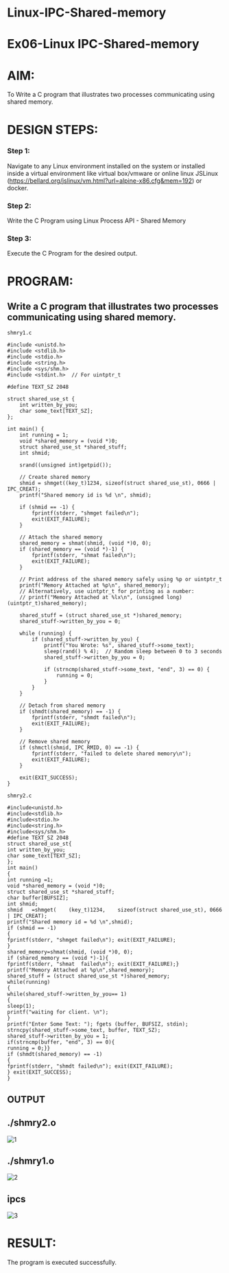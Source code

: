 # Linux-IPC-Shared-memory
# Ex06-Linux IPC-Shared-memory

# AIM:
To Write a C program that illustrates two processes communicating using shared memory.

# DESIGN STEPS:

### Step 1:

Navigate to any Linux environment installed on the system or installed inside a virtual environment like virtual box/vmware or online linux JSLinux (https://bellard.org/jslinux/vm.html?url=alpine-x86.cfg&mem=192) or docker.

### Step 2:

Write the C Program using Linux Process API - Shared Memory

### Step 3:

Execute the C Program for the desired output. 

# PROGRAM:

## Write a C program that illustrates two processes communicating using shared memory.
```
shmry1.c

#include <unistd.h> 
#include <stdlib.h> 
#include <stdio.h> 
#include <string.h> 
#include <sys/shm.h>
#include <stdint.h>  // For uintptr_t

#define TEXT_SZ 2048 

struct shared_use_st {
    int written_by_you;
    char some_text[TEXT_SZ];
};

int main() {
    int running = 1;
    void *shared_memory = (void *)0; 
    struct shared_use_st *shared_stuff; 
    int shmid;
    
    srand((unsigned int)getpid()); 

    // Create shared memory
    shmid = shmget((key_t)1234, sizeof(struct shared_use_st), 0666 | IPC_CREAT);
    printf("Shared memory id is %d \n", shmid);

    if (shmid == -1) {
        fprintf(stderr, "shmget failed\n");
        exit(EXIT_FAILURE);
    }

    // Attach the shared memory
    shared_memory = shmat(shmid, (void *)0, 0);
    if (shared_memory == (void *)-1) {
        fprintf(stderr, "shmat failed\n");
        exit(EXIT_FAILURE);
    }

    // Print address of the shared memory safely using %p or uintptr_t
    printf("Memory Attached at %p\n", shared_memory);
    // Alternatively, use uintptr_t for printing as a number:
    // printf("Memory Attached at %lx\n", (unsigned long)(uintptr_t)shared_memory);

    shared_stuff = (struct shared_use_st *)shared_memory;
    shared_stuff->written_by_you = 0;

    while (running) {
        if (shared_stuff->written_by_you) {
            printf("You Wrote: %s", shared_stuff->some_text);
            sleep(rand() % 4);  // Random sleep between 0 to 3 seconds
            shared_stuff->written_by_you = 0;

            if (strncmp(shared_stuff->some_text, "end", 3) == 0) {
                running = 0;
            }
        }
    }

    // Detach from shared memory
    if (shmdt(shared_memory) == -1) {
        fprintf(stderr, "shmdt failed\n");
        exit(EXIT_FAILURE);
    }

    // Remove shared memory
    if (shmctl(shmid, IPC_RMID, 0) == -1) {
        fprintf(stderr, "failed to delete shared memory\n");
        exit(EXIT_FAILURE);
    }

    exit(EXIT_SUCCESS);
}

shmry2.c

#include<unistd.h> 
#include<stdlib.h> 
#include<stdio.h> 
#include<string.h>
#include<sys/shm.h>
#define TEXT_SZ 2048 
struct shared_use_st{
int written_by_you;
char some_text[TEXT_SZ];
};
int main()
{
int running =1;
void *shared_memory = (void *)0; 
struct shared_use_st *shared_stuff; 
char buffer[BUFSIZ];
int shmid;
shmid	=shmget(	(key_t)1234,	sizeof(struct shared_use_st), 0666 | IPC_CREAT);
printf("Shared memory id = %d \n",shmid);
if (shmid == -1)
{
fprintf(stderr, "shmget failed\n"); exit(EXIT_FAILURE);
}
shared_memory=shmat(shmid, (void *)0, 0);
if (shared_memory == (void *)-1){
fprintf(stderr,	"shmat	failed\n"); exit(EXIT_FAILURE);}
printf("Memory Attached at %p\n",shared_memory); 
shared_stuff = (struct shared_use_st *)shared_memory; 
while(running)
{
while(shared_stuff->written_by_you== 1)
{
sleep(1);
printf("waiting for client.	\n");
}
printf("Enter Some Text: "); fgets (buffer, BUFSIZ, stdin);
strncpy(shared_stuff->some_text, buffer, TEXT_SZ);
shared_stuff->written_by_you = 1;
if(strncmp(buffer, "end", 3) == 0){
running = 0;}}
if (shmdt(shared_memory) == -1)
{
fprintf(stderr, "shmdt failed\n"); exit(EXIT_FAILURE);
} exit(EXIT_SUCCESS);
}

```
## OUTPUT
## ./shmry2.o
![1](https://github.com/user-attachments/assets/c679bdee-1561-45d6-b0be-acc36b21af77)
## ./shmry1.o
![2](https://github.com/user-attachments/assets/7bc2bf12-3d58-4b5a-9a88-1a075b92ff7d)
## ipcs
![3](https://github.com/user-attachments/assets/66ea5104-5cc3-4a55-80e5-fd3e43862306)
# RESULT:
The program is executed successfully.
